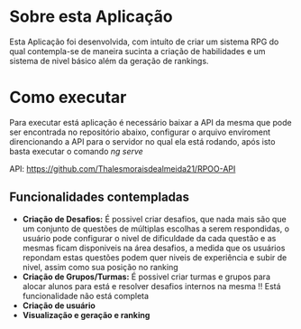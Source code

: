 # Sobre esta Aplicação
Esta Aplicação foi desenvolvida, com intuíto de criar um sistema RPG do qual contempla-se de maneira sucinta a criação de habilidades e um sistema de nivel básico além da geração de rankings.

# Como executar
Para executar está aplicação é necessário baixar a API da mesma que pode ser encontrada no repositório abaixo, configurar o arquivo enviroment direncionando a API para o servidor no qual ela está rodando, após isto basta executar o comando _ng serve_

API: https://github.com/Thalesmoraisdealmeida21/RPOO-API

## Funcionalidades contempladas
* **Criação de Desafios:** É possivel criar desafios, que nada mais são que um conjunto de questões de múltiplas escolhas a serem respondidas, o usuário pode configurar o nivel de dificuldade da cada questão e as mesmas ficam disponiveis na área desafios, a medida que os usuários repondam estas questões podem quer niveis de experiência e subir de nivel, assim como sua posição no ranking
* **Criação de Grupos/Turmas:** É possivel criar turmas e grupos para alocar alunos para está e resolver desafios internos na mesma !! Está funcionalidade não está completa
* **Criação de usuário**
* **Visualização e geração e ranking**


